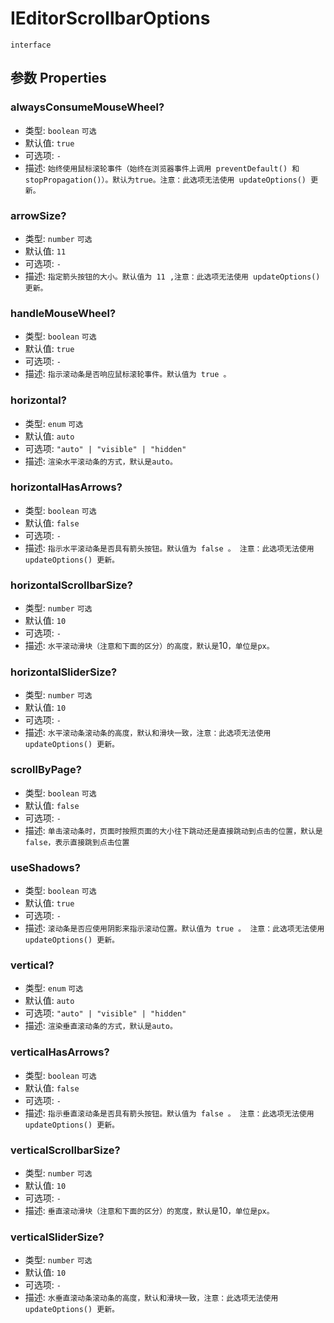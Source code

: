 # IEditorScrollbarOptions
`interface` 

## 参数 Properties

### alwaysConsumeMouseWheel?
+ 类型: `boolean`  `可选`
+ 默认值: `true`
+ 可选项: `-`
+ 描述: `始终使用鼠标滚轮事件（始终在浏览器事件上调用 preventDefault() 和 stopPropagation()）。默认为true。注意：此选项无法使用 updateOptions() 更新。 `

### arrowSize?
+ 类型: `number` `可选`
+ 默认值: `11`
+ 可选项: `-`
+ 描述: `指定箭头按钮的大小。默认值为 11 ,注意：此选项无法使用 updateOptions() 更新。`

### handleMouseWheel?
+ 类型: `boolean`  `可选`
+ 默认值: `true`
+ 可选项: `-`
+ 描述: `指示滚动条是否响应鼠标滚轮事件。默认值为 true 。 `

### horizontal?
+ 类型: `enum`  `可选`
+ 默认值: `auto`
+ 可选项: `"auto" | "visible" | "hidden"`
+ 描述: `渲染水平滚动条的方式，默认是auto。`

### horizontalHasArrows?
+ 类型: `boolean` `可选`
+ 默认值: `false`
+ 可选项: `-`
+ 描述: `指示水平滚动条是否具有箭头按钮。默认值为 false 。 注意：此选项无法使用 updateOptions() 更新。`

### horizontalScrollbarSize?
+ 类型: `number`  `可选`
+ 默认值: `10`
+ 可选项: `-`
+ 描述: `水平滚动滑块（注意和下面的区分）的高度，默认是`10`，单位是px。`

### horizontalSliderSize?
+ 类型: `number` `可选`
+ 默认值: `10`
+ 可选项: `-`
+ 描述: `水平滚动条滚动条的高度，默认和滑块一致，注意：此选项无法使用 updateOptions() 更新。`

### scrollByPage?
+ 类型: `boolean`  `可选`
+ 默认值: `false`
+ 可选项: `-`
+ 描述: `单击滚动条时，页面时按照页面的大小往下跳动还是直接跳动到点击的位置，默认是false，表示直接跳到点击位置`

### useShadows?
+ 类型: `boolean`  `可选`
+ 默认值: `true`
+ 可选项: `-`
+ 描述: `滚动条是否应使用阴影来指示滚动位置。默认值为 true 。 注意：此选项无法使用 updateOptions() 更新。`

### vertical?
+ 类型: `enum`  `可选`
+ 默认值: `auto`
+ 可选项: `"auto" | "visible" | "hidden"`
+ 描述: `渲染垂直滚动条的方式，默认是auto。`

### verticalHasArrows?
+ 类型: `boolean` `可选`
+ 默认值: `false`
+ 可选项: `-`
+ 描述: `指示垂直滚动条是否具有箭头按钮。默认值为 false 。 注意：此选项无法使用 updateOptions() 更新。`

### verticalScrollbarSize?
+ 类型: `number`  `可选`
+ 默认值: `10`
+ 可选项: `-`
+ 描述: `垂直滚动滑块（注意和下面的区分）的宽度，默认是`10`，单位是px。`


### verticalSliderSize?
+ 类型: `number`  `可选`
+ 默认值: `10`
+ 可选项: `-`
+ 描述: `水垂直滚动条滚动条的高度，默认和滑块一致，注意：此选项无法使用 updateOptions() 更新。`
